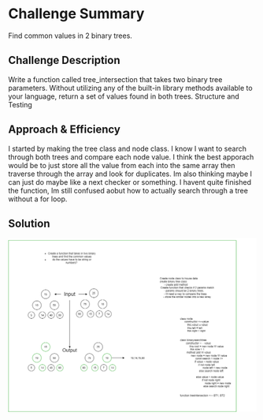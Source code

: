 # Challenge Summary
<!-- Short summary or background information -->
Find common values in 2 binary trees.

## Challenge Description
<!-- Description of the challenge -->
Write a function called tree_intersection that takes two binary tree parameters.
Without utilizing any of the built-in library methods available to your language, return a set of values found in both trees.
Structure and Testing

## Approach & Efficiency
<!-- What approach did you take? Why? What is the Big O space/time for this approach? -->

I started by making the tree class and node class. I know I want to search through both trees and compare each node value. I think the best apporach would be to just store all the value from each into the same array then traverse through the array and look for duplicates. Im also thinking maybe I can just do maybe like a next checker or something. I havent quite finished the function, Im still confused aobut how to actually search through a tree without a for loop. 

## Solution
<!-- Embedded whiteboard image -->
![Tree Intersection](./treeIntersection.png)